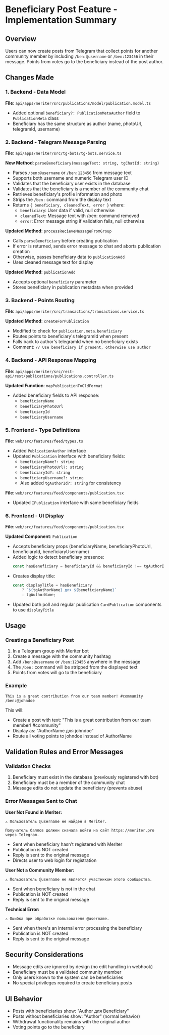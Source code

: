 # Beneficiary Post Feature - Implementation Summary

## Overview
Users can now create posts from Telegram that collect points for another community member by including `/ben:@username` or `/ben:123456` in their message. Points from votes go to the beneficiary instead of the post author.

## Changes Made

### 1. Backend - Data Model
**File**: `api/apps/meriter/src/publications/model/publication.model.ts`
- Added optional `beneficiary?: PublicationMetaAuthor` field to `PublicationMeta` class
- Beneficiary has the same structure as author (name, photoUrl, telegramId, username)

### 2. Backend - Telegram Message Parsing
**File**: `api/apps/meriter/src/tg-bots/tg-bots.service.ts`

**New Method**: `parseBeneficiary(messageText: string, tgChatId: string)`
- Parses `/ben:@username` or `/ben:123456` from message text
- Supports both username and numeric Telegram user ID
- Validates that the beneficiary user exists in the database
- Validates that the beneficiary is a member of the community chat
- Retrieves beneficiary's profile information and photo
- Strips the `/ben:` command from the display text
- Returns `{ beneficiary, cleanedText, error }` where:
  - `beneficiary`: User data if valid, null otherwise
  - `cleanedText`: Message text with /ben: command removed
  - `error`: Error message string if validation fails, null otherwise

**Updated Method**: `processRecieveMessageFromGroup`
- Calls `parseBeneficiary` before creating publication
- If error is returned, sends error message to chat and aborts publication creation
- Otherwise, passes beneficiary data to `publicationAdd`
- Uses cleaned message text for display

**Updated Method**: `publicationAdd`
- Accepts optional `beneficiary` parameter
- Stores beneficiary in publication metadata when provided

### 3. Backend - Points Routing
**File**: `api/apps/meriter/src/transactions/transactions.service.ts`

**Updated Method**: `createForPublication`
- Modified to check for `publication.meta.beneficiary`
- Routes points to beneficiary's telegramId when present
- Falls back to author's telegramId when no beneficiary exists
- Comment: `// Use beneficiary if present, otherwise use author`

### 4. Backend - API Response Mapping
**File**: `api/apps/meriter/src/rest-api/rest/publications/publications.controller.ts`

**Updated Function**: `mapPublicationToOldFormat`
- Added beneficiary fields to API response:
  - `beneficiaryName`
  - `beneficiaryPhotoUrl`
  - `beneficiaryId`
  - `beneficiaryUsername`

### 5. Frontend - Type Definitions
**File**: `web/src/features/feed/types.ts`
- Added `PublicationAuthor` interface
- Updated `Publication` interface with beneficiary fields:
  - `beneficiaryName?: string`
  - `beneficiaryPhotoUrl?: string`
  - `beneficiaryId?: string`
  - `beneficiaryUsername?: string`
  - Also added `tgAuthorId?: string` for consistency

**File**: `web/src/features/feed/components/publication.tsx`
- Updated `IPublication` interface with same beneficiary fields

### 6. Frontend - UI Display
**File**: `web/src/features/feed/components/publication.tsx`

**Updated Component**: `Publication`
- Accepts beneficiary props (beneficiaryName, beneficiaryPhotoUrl, beneficiaryId, beneficiaryUsername)
- Added logic to detect beneficiary presence:
  ```typescript
  const hasBeneficiary = beneficiaryId && beneficiaryId !== tgAuthorId;
  ```
- Creates display title:
  ```typescript
  const displayTitle = hasBeneficiary 
      ? `${tgAuthorName} для ${beneficiaryName}`
      : tgAuthorName;
  ```
- Updated both poll and regular publication `CardPublication` components to use `displayTitle`

## Usage

### Creating a Beneficiary Post
1. In a Telegram group with Meriter bot
2. Create a message with the community hashtag
3. Add `/ben:@username` or `/ben:123456` anywhere in the message
4. The `/ben:` command will be stripped from the displayed text
5. Points from votes will go to the beneficiary

### Example
```
This is a great contribution from our team member! #community /ben:@johndoe
```

This will:
- Create a post with text: "This is a great contribution from our team member! #community"
- Display as: "AuthorName для johndoe"
- Route all voting points to johndoe instead of AuthorName

## Validation Rules and Error Messages

### Validation Checks
1. Beneficiary must exist in the database (previously registered with bot)
2. Beneficiary must be a member of the community chat
3. Message edits do not update the beneficiary (prevents abuse)

### Error Messages Sent to Chat

**User Not Found in Meriter:**
```
⚠️ Пользователь @username не найден в Meriter.

Получатель баллов должен сначала войти на сайт https://meriter.pro через Telegram.
```
- Sent when beneficiary hasn't registered with Meriter
- Publication is NOT created
- Reply is sent to the original message
- Directs user to web login for registration

**User Not a Community Member:**
```
⚠️ Пользователь @username не является участником этого сообщества.
```
- Sent when beneficiary is not in the chat
- Publication is NOT created
- Reply is sent to the original message

**Technical Error:**
```
⚠️ Ошибка при обработке пользователя @username.
```
- Sent when there's an internal error processing the beneficiary
- Publication is NOT created
- Reply is sent to the original message

## Security Considerations
- Message edits are ignored by design (no edit handling in webhook)
- Beneficiary must be a validated community member
- Only users known to the system can be beneficiaries
- No special privileges required to create beneficiary posts

## UI Behavior
- Posts with beneficiaries show: "Author для Beneficiary"
- Posts without beneficiaries show: "Author" (normal behavior)
- Withdrawal functionality remains with the original author
- Voting points go to the beneficiary

